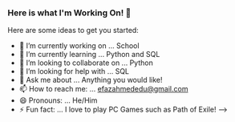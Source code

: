 ### Here is what I'm Working On! 👋

Here are some ideas to get you started:

- 🔭 I’m currently working on ... School
- 🌱 I’m currently learning ... Python and SQL
- 👯 I’m looking to collaborate on ... Python
- 🤔 I’m looking for help with ... SQL
- 💬 Ask me about ... Anything you would like!
- 📫 How to reach me: ... efazahmededu@gmail.com
- 😄 Pronouns: ... He/Him
- ⚡ Fun fact: ... I love to play PC Games such as Path of Exile!
-->
